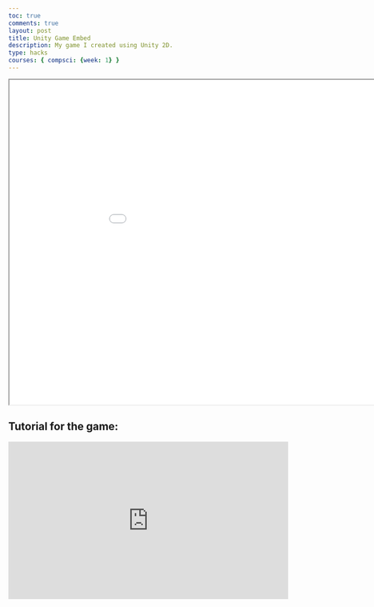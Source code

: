 ```yaml
---
toc: true
comments: true
layout: post
title: Unity Game Embed
description: My game I created using Unity 2D.
type: hacks
courses: { compsci: {week: 1} }
---
```



<html lang="en">
<head>
<meta charset="UTF-8">
<meta name="viewport" content="width=device-width, initial-scale=1.0">
<title>Imaad's Game</title>
</head>
<body>
  <div id="unityContainer"></div>
  <iframe src="../../../FlappyBird/index.html" width="1000" height="650"></iframe>
  <div id="unityContainer"></div>
  <script src="../../../FlappyBird/TemplateData/UnityProgress.js"></script>
  <script src="../../../FlappyBird/Build/UnityLoader.js"></script>
  <script>
    var container = document.getElementById("unityContainer");
    var gameInstance = UnityLoader.instantiate(container, "../../../FlippyMazeGame/Build/YourGame.json");
  </script>
</body>
</html> 

## Tutorial for the game:
<iframe width="560" height="315" src="https://www.youtube.com/embed/l5y0hlhtjbY" frameborder="0" allowfullscreen></iframe>
